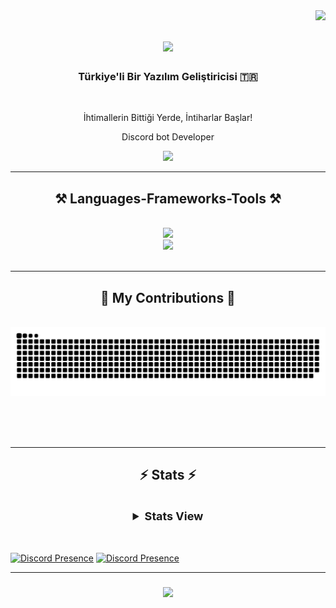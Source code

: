 

<img align="right" src="https://visitor-badge.laobi.icu/badge?page_id=salesp07.salesp07" />

<h1 align="center">
    <img src="https://readme-typing-svg.herokuapp.com/?font=Righteous&size=35&center=true&vCenter=true&width=500&height=70&duration=4000&lines=Hi+There!+%F0%9F%91%8B;+I%27m+Oqqes!;" />
</h1>

<h3 align="center">Türkiye'li Bir Yazılım Geliştiricisi 🇹🇷</h3>

<br/>

<div align="center">
 
 İhtimallerin Bittiği Yerde, İntiharlar Başlar!
 
 Discord bot Developer
 
 </div>
 
<div align="center"> 
  <a href="https://www.instagram/oqqesx" target="_blank">
     <img src="https://img.shields.io/badge/Instagram-FF0000?style=for-the-badge&logo=instagram&logoColor=white" target="_blank" /> <!-- sqlite, safari, google-chrome are other good icon options -->
  </a>
</div>

 <hr/>
 
<h2 align="center">⚒️ Languages-Frameworks-Tools ⚒️</h2>
<br/>
<div align="center">
    <img src="https://skillicons.dev/icons?i=nodejs,github,python,javascript,typescript,express,firebase,mongodb,c,java" /><br>
    <img src="https://skillicons.dev/icons?i=react,r,bootstrap,mui,mysql,flask,html,css,vscode,figma,git" />
</div>

<br/>
<hr/>

<div align="center">
  <h2>🐍 My Contributions 🐍</h2>
  <br>
  <img alt="snake eating my contributions" src="https://raw.githubusercontent.com/salesp07/salesp07/output/github-contribution-grid-snake.svg" />
  
  <br/><br/><br/>
</div>

<hr/>

<h2 align="center">⚡ Stats ⚡</h2>
<br>
<details align="center">
  <summary style="font-weight: bold; font-size: 18px">Stats View</summary>
<img src="https://github-readme-stats.vercel.app/api?username=RakiMeze&show_icons=true&theme=tokyonight" width="%100" height="150px" alt="stats" />
<img src="https://github-readme-stats.vercel.app/api/top-langs/?username=RakiMeze&layout=compact&theme=tokyonight" width="%100" height="150px" alt="stats" />
<img src="https://github-profile-trophy.vercel.app/?username=RakiMeze&theme=nord" width="%100" height="150px" alt="stats" />
</details>

<br/><br/>
[![Discord Presence](https://lanyard.cnrad.dev/api/801010946129788928)](https://discord.com/users/801010946129788928) [![Discord Presence](https://lanyard.cnrad.dev/api/801010946129788928)](https://discord.com/users/801010946129788928)
<hr/>

<h3 align="center">
    <img src="https://readme-typing-svg.herokuapp.com/?font=Righteous&size=25&center=true&vCenter=true&width=500&height=70&duration=4000&lines=Thanks+for+visiting!+✌️;+Shoot+me+a+message+on+Linkedin!;I'm+always+down+to+collab+:)">
</h3>

<br/>

